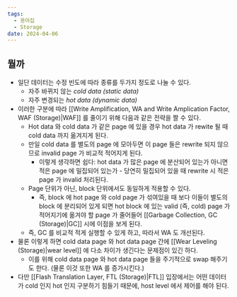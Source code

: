 ```yaml
---
tags:
  - 용어집
  - Storage
date: 2024-04-06
---
```

## 뭘까

- 일단 데이터는 수정 빈도에 따라 종류를 두가지 정도로 나눌 수 있다.
	- 자주 바뀌지 않는 *cold data (static data)*
	- 자주 변경되는 *hot data (dynamic data)*
- 이러한 구분에 따라 [[Write Amplification, WA and Write Amplication Factor, WAF (Storage)|WAF]] 를 줄이기 위해 다음과 같은 전략을 짤 수 있다.
	- Hot data 와 cold data 가 같은 page 에 있을 경우 hot data 가 rewite 될 때 cold data 까지 옮겨지게 된다.
	- 만일 cold data 를 별도의 page 에 모아두면 이 page 들은 rewrite 되지 않으므로 invalid page 가 비교적 적어지게 된다.
		- 이렇게 생각하면 쉽다: hot data 가 많은 page 에 분산되어 있는가 아니면 적은 page 에 밀집되어 있는가 - 당연히 밀집되어 있을 때 rewrite 시 적은 page 가 invalid 처리된다.
	- Page 단위가 아닌, block 단위에서도 동일하게 적용할 수 있다.
		- 즉, block 에 hot page 와 cold page 가 섞여있을 때 보다 이들이 별도의 block 에 분리되어 있게 되면 hot block 에 있는 valid (즉, cold) page 가 적어지기에 옮겨야 할 page 가 줄어들어  [[Garbage Collection, GC (Storage)|GC]] 시에 이점을 보게 된다.
	- 즉, GC 를 비교적 적게 실행할 수 있게 하고, 따라서 WA 도 개선된다.
- 물론 이렇게 하면 cold data page 와 hot data page 간에 [[Wear Leveling (Storage)|wear level]] 에 다소 차이가 생긴다는 문제점이 있긴 하다.
	- 이를 위해 cold data page 와 hot data page 들을 주기적으로 swap 해주기도 한다. (물론 이것 또한 WA 를 증가시킨다.)
- 다만 [[Flash Translation Layer, FTL (Storage)|FTL]] 입장에서는 어떤 데이터가 cold 인지 hot 인지 구분하기 힘들기 때문에, host level 에서 제어를 해야 된다.
